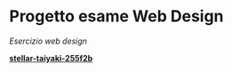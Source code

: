 # Progetto esame Web Design
_Esercizio web design_

[****stellar-taiyaki-255f2b****](https://stellar-taiyaki-255f2b.netlify.app/)
